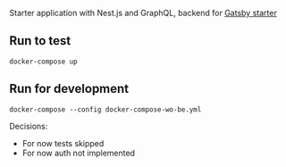 Starter application with Nest.js and GraphQL, backend for [Gatsby starter](https://github.com/VitoMakarevich/gatsby-jam)  

## Run to test
`docker-compose up`

## Run for development
`docker-compose --config docker-compose-wo-be.yml`

Decisions:
* For now tests skipped
* For now auth not implemented

